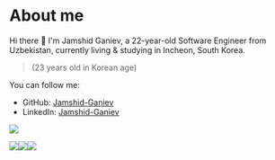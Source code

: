 # About me
Hi there 👋 I'm Jamshid Ganiev, a 22-year-old Software Engineer from Uzbekistan, currently living & studying in Incheon, South Korea.
> (23 years old in Korean age)

You can follow me:

- GitHub: [Jamshid-Ganiev](https://github.com/Jamshid-Ganiev)
- LinkedIn: [Jamshid-Ganiev](https://www.linkedin.com/in/Jamshid-Ganiev/)
<!--- Web: [Jamshid-Ganiev]()-->

<a href="https://github.com/Jamshid-Ganievr">
<p align="left">
    <img src="https://github-profile-summary-cards.vercel.app/api/cards/profile-details?username=Jamshid-Ganiev&theme=github_dark">
    <div style="display:flex">
        <img src="https://github-profile-summary-cards.vercel.app/api/cards/stats?username=Jamshid-Ganiev&theme=github_dark">
        <img src="https://github-profile-summary-cards.vercel.app/api/cards/productive-time?username=Jamshid-Ganiev&theme=github_dark&utcOffset=5">
        <img src="https://github-readme-stats.vercel.app/api?username=Jamshid-Ganiev&theme=github_dark">
    </div>
</p>
</a>



